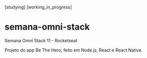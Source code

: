 [studying]
[working_in_progress]
# semana-omni-stack
Semana Omni Stack 11 - Rocketseat

Projeto do app Be The Hero, feito em Node.js, React e React Native.



